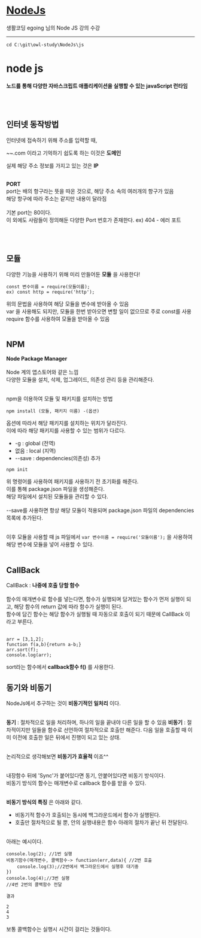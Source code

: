 # [NodeJs](https://www.inflearn.com/course/nodejs-%EA%B0%95%EC%A2%8C-%EC%83%9D%ED%99%9C%EC%BD%94%EB%94%A9#curriculum)

생활코딩 egoing 님의 Node JS 강의 수강

------------------------

```
cd C:\git\owl-study\NodeJs\js
```

# node js

__노드를 통해 다양한 자바스크립트 애플리케이션을 실행할 수 있는 javaScript 런타임__

<br><br>

## 인터넷 동작방법

인터넷에 접속하기 위해 주소를 입력할 때,<br> 

~~.com 이라고 기억하기 쉽도록 하는 이것은 __도메인__<br>

실제 해당 주소 정보를 가지고 있는 것은 __IP__<br><br>

__PORT__<br>
port는 배의 항구라는 뜻을 따온 것으로, 해당 주소 속의 여러개의 항구가 있음<br>
해당 항구에 따라 주소는 같지만 내용이 달라짐<br><br>
기본 port는 80이다.<br>
이 외에도 사람들이 정의해둔 다양한 Port 번호가 존재한다. ex) 404 - 에러 포트<br>

<br><br>

## 모듈

다양한 기능을 사용하기 위해 미리 만들어둔 __모듈__ 을 사용한다!

```
const 변수이름 = require(모듈이름);
ex) const http = require('http');
```

위의 문법을 사용하여 해당 모듈을 변수에 받아올 수 있음<br>
var 을 사용해도 되지만, 모듈을 한번 받아오면 변할 일이 없으므로 주로 const를 사용<br>
require 함수를 사용하여 모듈을 받아올 수 있음<br><br>

## NPM

__Node Package Manager__<br><br>
Node 계의 앱스토어와 같은 느낌<br>
다양한 모듈을 설치, 삭제, 업그레이드, 의존성 관리 등을 관리해준다.<br><br>

npm을 이용하여 모듈 및 패키지를 설치하는 방법<br>
```
npm install (모듈, 패키지 이름) -(옵션)
```

옵션에 따라서 해당 패키지를 설치하는 위치가 달라진다.<br>
이에 따라 해당 패키지를 사용할 수 있는 범위가 다르다.<br>
- -g : global (전역)
- 없음 : local (지역)
- --save : dependencies(의존성) 추가

```
npm init
```

위 명령어를 사용하여 패키지를 사용하기 전 초기화를 해준다.<br>
이를 통해 package.json 파일을 생성해준다.<br>
해당 파일에서 설치된 모듈들을 관리할 수 있다.<br><br>
--save를 사용하면 항상 해당 모듈이 적용되며 package.json 파일의 dependencies 목록에 추가된다.<br><br>

이후 모듈을 사용할 때 js 파일에서 
```var 변수이름 = require('모듈이름');```
을 사용하여 해당 변수에 모듈을 넣어 사용할 수 있다.<br><br>

## CallBack

CallBack : __나중에 호출 당할 함수__<br><br>
함수의 매개변수로 함수를 넣는다면, 함수가 실행되며 담겨있는 함수가 먼저 실행이 되고, 해당 함수의 return 값에 따라 함수가 실행이 된다.<br>
함수에 담긴 함수는 해당 함수가 실행될 때 자동으로 호출이 되기 때문에 CallBack 이라고 부른다.<br><br>
```
arr = [3,1,2];
function f(a,b){return a-b;}
arr.sort(f);
console.log(arr);
```
sort라는 함수에서 __callback함수 f()__ 를 사용한다.
<br>

## 동기와 비동기


NodeJs에서 추구하는 것이 __비동기적인 일처리__ 이다.<br><br>

__동기__ : 절차적으로 일을 처리하며, 하나의 일을 끝내야 다른 일을 할 수 있음
__비동기__ : 절차적이지만 일들을 함수로 선언하여 절차적으로 호출만 해준다. 다음 일을 호출할 때 이미 이전에 호출한 일은 뒤에서 진행이 되고 있는 상태.
<br><br>

논리적으로 생각해보면 __비동기가 효율적__ 이죠^^<br><br>

내장함수 뒤에 'Sync'가 붙어있다면 동기, 안붙어있다면 비동기 방식이다.<br>
비동기 방식의 함수는 매개변수로 callback 함수를 받을 수 있다.<br><br>

__비동기 방식의 특징__ 은 아래와 같다.<br>
- 비동기적 함수가 호출되는 동시에 백그라운드에서 함수가 실행된다.
- 호출만 절차적으로 될 뿐, 안의 실행내용은 함수 아래의 절차가 끝난 뒤 전달된다.
<br>
아래는 예시이다.

```
console.log(2); //1번 실행
비동기함수(매개변수, 콜백함수-> function(err,data){ //2번 호출
    console.log(3);//2번에서 백그라운드에서 실행후 대기중
})
console.log(4);//3번 실행
//4번 2번의 콜백함수 전달

결과

2
4
3
```

보통 콜백함수는 실행시 시간이 걸리는 것들이다.<br><br>